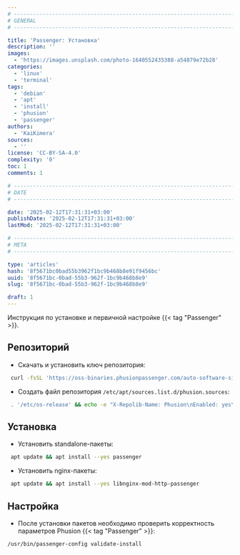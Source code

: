 ```yaml
---
# -------------------------------------------------------------------------------------------------------------------- #
# GENERAL
# -------------------------------------------------------------------------------------------------------------------- #

title: 'Passenger: Установка'
description: ''
images:
  - 'https://images.unsplash.com/photo-1640552435388-a54879e72b28'
categories:
  - 'linux'
  - 'terminal'
tags:
  - 'debian'
  - 'apt'
  - 'install'
  - 'phusion'
  - 'passenger'
authors:
  - 'KaiKimera'
sources:
  - ''
license: 'CC-BY-SA-4.0'
complexity: '0'
toc: 1
comments: 1

# -------------------------------------------------------------------------------------------------------------------- #
# DATE
# -------------------------------------------------------------------------------------------------------------------- #

date: '2025-02-12T17:31:31+03:00'
publishDate: '2025-02-12T17:31:31+03:00'
lastMod: '2025-02-12T17:31:31+03:00'

# -------------------------------------------------------------------------------------------------------------------- #
# META
# -------------------------------------------------------------------------------------------------------------------- #

type: 'articles'
hash: '8f5671bc0bad55b3962f1bc9b468b8e91f9456bc'
uuid: '8f5671bc-0bad-55b3-962f-1bc9b468b8e9'
slug: '8f5671bc-0bad-55b3-962f-1bc9b468b8e9'

draft: 1
---
```


Инструкция по установке и первичной настройке {{< tag "Passenger" >}}.

<!--more-->

## Репозиторий

- Скачать и установить ключ репозитория:

```bash
 curl -fsSL 'https://oss-binaries.phusionpassenger.com/auto-software-signing-gpg-key.txt' | gpg --dearmor -o '/etc/apt/keyrings/phusion.gpg'
```

- Создать файл репозитория `/etc/apt/sources.list.d/phusion.sources`:

```bash
 . '/etc/os-release' && echo -e "X-Repolib-Name: Phusion\nEnabled: yes\nTypes: deb\nURIs: https://oss-binaries.phusionpassenger.com/apt/passenger\nSuites: ${VERSION_CODENAME}\nComponents: main\nSigned-By: /etc/apt/keyrings/phusion.gpg\n" | tee '/etc/apt/sources.list.d/phusion.sources' > '/dev/null'
```

## Установка

- Установить standalone-пакеты:

```bash
 apt update && apt install --yes passenger
```

- Установить nginx-пакеты:

```bash
 apt update && apt install --yes libnginx-mod-http-passenger
```

## Настройка

- После установки пакетов необходимо проверить корректность параметров Phusion {{< tag "Passenger" >}}:

```bash
/usr/bin/passenger-config validate-install
```
